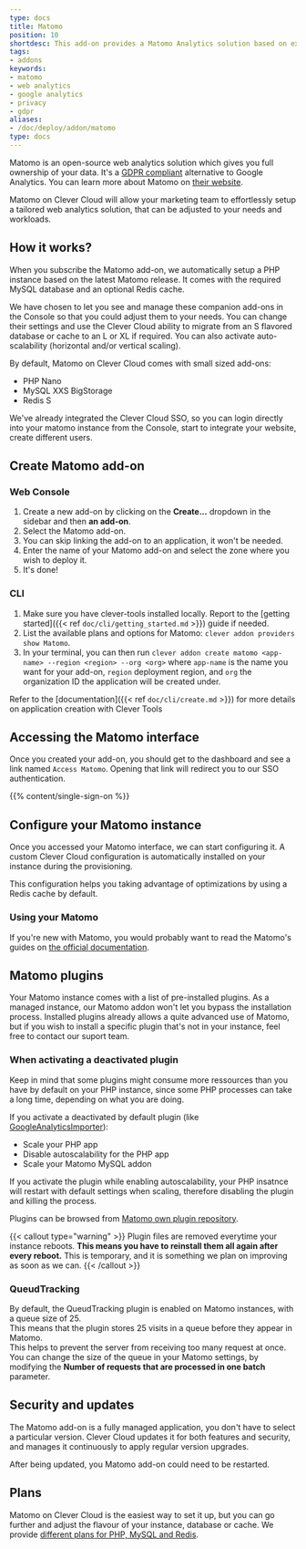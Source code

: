 ```yaml
---
type: docs
title: Matomo
position: 10
shortdesc: This add-on provides a Matomo Analytics solution based on existing Clever Cloud services.
tags:
- addons
keywords:
- matomo
- web analytics
- google analytics
- privacy
- gdpr
aliases:
- /doc/deploy/addon/matomo
type: docs
---
```


Matomo is an open-source web analytics solution which gives you full ownership of your data. It's a [GDPR compliant](https://matomo.org/gdpr-analytics) alternative to Google Analytics. You can learn more about Matomo on [their website](https://matomo.org).

Matomo on Clever Cloud will allow your marketing team to effortlessly setup a tailored web analytics solution, that can be adjusted to your needs and workloads.

## How it works?

When you subscribe the Matomo add-on, we automatically setup a PHP instance based on the latest Matomo release. It comes with the required MySQL database and an optional Redis cache.

We have chosen to let you see and manage these companion add-ons in the Console so that you could adjust them to your needs. You can change their settings and use the Clever Cloud ability to migrate from an S flavored database or cache to an L or XL if required. You can also activate auto-scalability (horizontal and/or vertical scaling).

By default, Matomo on Clever Cloud comes with small sized add-ons:

- PHP Nano
- MySQL XXS BigStorage
- Redis S

We've already integrated the Clever Cloud SSO, so you can login directly into your matomo instance from the Console, start to integrate your website, create different users.

## Create Matomo add-on

### Web Console

1. Create a new add-on by clicking on the **Create...** dropdown in the sidebar and then **an add-on**.
2. Select the Matomo add-on.
3. You can skip linking the add-on to an application, it won't be needed.
4. Enter the name of your Matomo add-on and select the zone where you wish to deploy it.
5. It's done!

### CLI

1. Make sure you have clever-tools installed locally. Report to the [getting started]({{< ref `doc/cli/getting_started.md` >}}) guide if needed.
2. List the available plans and options for Matomo: `clever addon providers show Matomo`.
3. In your terminal, you can then run `clever addon create matomo <app-name> --region <region> --org <org>` where `app-name` is the name you want for your add-on, `region` deployment region, and `org` the organization ID the application will be created under.

Refer to the [documentation]({{< ref `doc/cli/create.md` >}}) for more details on application creation with Clever Tools

## Accessing the Matomo interface

Once you created your add-on, you should get to the dashboard and see a link named `Access Matomo`. Opening that link will redirect you to our SSO authentication.

{{% content/single-sign-on %}}

## Configure your Matomo instance

Once you accessed your Matomo interface, we can start configuring it. A custom Clever Cloud configuration is automatically installed on your instance during the provisioning.

This configuration helps you taking advantage of optimizations by using a Redis cache by default.

### Using your Matomo

If you're new with Matomo, you would probably want to read the Matomo's guides on [the official documentation](https://matomo.org/guides/).

## Matomo plugins

Your Matomo instance comes with a list of pre-installed plugins. As a managed instance, our Matomo addon won't let you bypass the installation process. Installed plugins already allows a quite advanced use of Matomo, but if you wish to install a specific plugin that's not in your instance, feel free to contact our suport team.

### When activating a deactivated plugin

Keep in mind that some plugins might consume more ressources than you have by default on your PHP instance, since some PHP processes can take a long time, depending on what you are doing.

If you activate a deactivated by default plugin (like [GoogleAnalyticsImporter](https://matomo.org/guide/installation-maintenance/import-google-analytics/)):

- Scale your PHP app
- Disable autoscalability for the PHP app
- Scale your Matomo MySQL addon

If you activate the plugin while enabling autoscalability, your PHP insatnce will restart with default settings when scaling, therefore disabling the plugin and killing the process.

Plugins can be browsed from [Matomo own plugin repository](https://plugins.matomo.org/).

{{< callout type="warning" >}}
Plugin files are removed everytime your instance reboots. **This means you have to reinstall them all again after every reboot.** This is temporary, and it is something we plan on improving as soon as we can.
{{< /callout >}}

### QueudTracking

By default, the QueudTracking plugin is enabled on Matomo instances, with a queue size of 25.  
This means that the plugin stores 25 visits in a queue before they appear in Matomo.  
This helps to prevent the server from receiving too many request at once.  
You can change the size of the queue in your Matomo settings, by modifying the **Number of requests that are processed in one batch** parameter.

## Security and updates

The Matomo add-on is a fully managed application, you don't have to select a particular version. Clever Cloud updates it for both features and security, and manages it continuously to apply regular version upgrades.

After being updated, you Matomo add-on could need to be restarted.

## Plans

Matomo on Clever Cloud is the easiest way to set it up, but you can go further and adjust the flavour of your instance, database or cache. We provide [different plans for PHP, MySQL and Redis](https://www.clever-cloud.com/pricing/).
